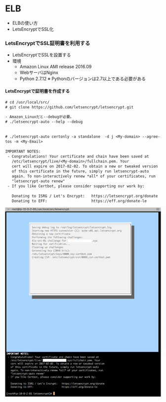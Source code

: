 # ELB

- ELBの使い方
- LetsEncryptでSSL化



### LetsEncryptでSSL証明書を利用する

- LetsEncryptでSSLを設置する
- 環境
  - Amazon Linux AMI release 2016.09
  - WebサーバはNginx
  - Python 2.7.12
  ※ Pythonのバージョンは2.7以上である必要がある
  
  
#### LetsEncryptで証明書を作成する  
```
# cd /usr/local/src/
# git clone https://github.com/letsencrypt/letsencrypt.git
```

```
- Amazon_Linuxだと--debugが必要。
# ./letsencrypt-auto --help --debug


# ./letsencrypt-auto certonly -a standalone  -d j <My-domain> --agree-tos -m <My-Email>

IMPORTANT NOTES:
 - Congratulations! Your certificate and chain have been saved at
   /etc/letsencrypt/live/<My-domain>/fullchain.pem. Your
   cert will expire on 2017-02-02. To obtain a new or tweaked version
   of this certificate in the future, simply run letsencrypt-auto
   again. To non-interactively renew *all* of your certificates, run
   "letsencrypt-auto renew"
 - If you like Certbot, please consider supporting our work by:

   Donating to ISRG / Let's Encrypt:   https://letsencrypt.org/donate
   Donating to EFF:                    https://eff.org/donate-le
```

![Alt Text](https://github.com/yhidetoshi/Pictures/raw/master/aws/LetsEnc-result1.png)
